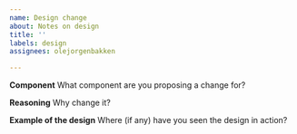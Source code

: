 ```yaml
---
name: Design change
about: Notes on design
title: ''
labels: design
assignees: olejorgenbakken

---
```


**Component**
What component are you proposing a change for?

**Reasoning**
Why change it?

**Example of the design**
Where (if any) have you seen the design in action?
